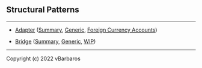 ## Structural Patterns
<hr>

* [Adapter](adapter/) 
  ([Summary](adapter/README.md),
   [Generic](adapter/adapter_generic.py), 
   [Foreign Currency Accounts](adapter/adapter_foreign_currency_account.py))

* [Bridge](bridge/) 
  ([Summary](bridge/README.md),
   [Generic](bridge/bridge_generic.py), 
   [WIP](bridge/))


<hr>
Copyright (c) 2022 vBarbaros